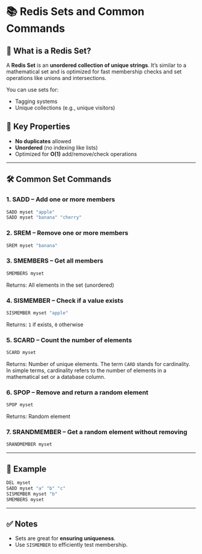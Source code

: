 # 📚 Redis Sets and Common Commands

## 🔸 What is a Redis Set?

A **Redis Set** is an **unordered collection of unique strings**. It’s similar to a mathematical set and is optimized for fast membership checks and set operations like unions and intersections.

You can use sets for:

* Tagging systems
* Unique collections (e.g., unique visitors)

## 🔹 Key Properties

* **No duplicates** allowed
* **Unordered** (no indexing like lists)
* Optimized for **O(1)** add/remove/check operations

---

## 🛠 Common Set Commands

### 1. **SADD** – Add one or more members

```bash
SADD myset "apple"
SADD myset "banana" "cherry"
```

### 2. **SREM** – Remove one or more members

```bash
SREM myset "banana"
```

### 3. **SMEMBERS** – Get all members

```bash
SMEMBERS myset
```

Returns: All elements in the set (unordered)

### 4. **SISMEMBER** – Check if a value exists

```bash
SISMEMBER myset "apple"
```

Returns: `1` if exists, `0` otherwise

### 5. **SCARD** – Count the number of elements

```bash
SCARD myset
```

Returns: Number of unique elements. The term `CARD` stands for cardinality. In simple terms, cardinality refers to the number of elements in a mathematical set or a database column.

### 6. **SPOP** – Remove and return a random element

```bash
SPOP myset
```

Returns: Random element

### 7. **SRANDMEMBER** – Get a random element without removing

```bash
SRANDMEMBER myset
```
---

## 🧪 Example

```bash
DEL myset
SADD myset "a" "b" "c"
SISMEMBER myset "b"
SMEMBERS myset
```

---

## ✅ Notes

* Sets are great for **ensuring uniqueness**.
* Use `SISMEMBER` to efficiently test membership.